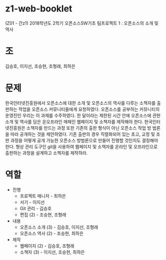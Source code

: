 # z1-web-booklet
(Z01 - 간z1) 2018학년도 2학기 오픈소스SW기초 팀프로젝트 1 : 오픈소스의 소개 및 역사

# 조
김승호, 이지선, 조승현, 조형래, 최하은

# 문제
한국인터넷진흥원에서 오픈소스에 대한 소개 및 오픈소스의 역사를 다루는 소책자를 출판하는 작업을 오픈소스 커뮤니티들에게 요청하였다. 오픈소스를 공부하는 커뮤니티의 운영진인 우리는 이 과제를 수주하였다. 한 달이라는 제한된 시간 안에 오픈소스에 관한 소개 및 역사를 담은 온오프라인 매체인 웹페이지 및 소책자를 제작해야 한다. 
한국인터넷진흥원은 소책자를 만드는 과정 또한 기존의 출판 형식이 아닌 오픈소스 작업 방	법론을 따라 공개하는 것을 제안하였다. 기존 출판의 경우 직렬화되어 있는 초고, 교정 및 조판 과정을 어떻게 공개 가능한 오픈소스 방법론으로 만들어 진행할 것인지도 결정해야 한다.
형상 관리 도구인 git을 사용하여 웹페이지 및 소책자를 온라인 및 오프라인으로 출판하는 과정을 설계하고 소책자를 제작하라.

# 역할
* 진행
    - 프로젝트 매니저 - 최하은
    - 서기 - 이지선
    - Git 관리 - 김승호
    - 편집 (2) - 조승현, 조형래
* 내용
    - 오픈소스 소개 (3) - 김승호, 이지선, 조형래
    - 오픈소스 역사 (2) - 조승현, 최하은
* 제작
    - 웹페이지 (2) - 김승호, 조형래
    - 소책자 (3) - 이지선, 조승현, 최하은